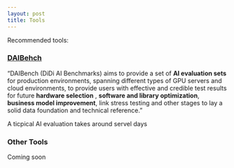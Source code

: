 ```yaml
---
layout: post
title: Tools
---
```


Recommended tools:

### [DAIBehch](https://github.com/JiansuanTech/DAIBench)

“DAIBench (DiDi AI Benchmarks) aims to provide a set of **AI evaluation sets** for production environments, spanning different types of GPU servers and cloud environments, to provide users with effective and credible test results for future **hardware selection** , **software and library optimization**, **business model improvement**, link stress testing and other stages to lay a solid data foundation and technical reference.”

A ticpical AI evaluation takes around servel days

### Other Tools

Coming soon